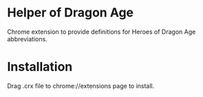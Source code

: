 # Helper of Dragon Age
Chrome extension to provide definitions for Heroes of Dragon Age abbreviations.

# Installation
Drag .crx file to chrome://extensions page to install.
